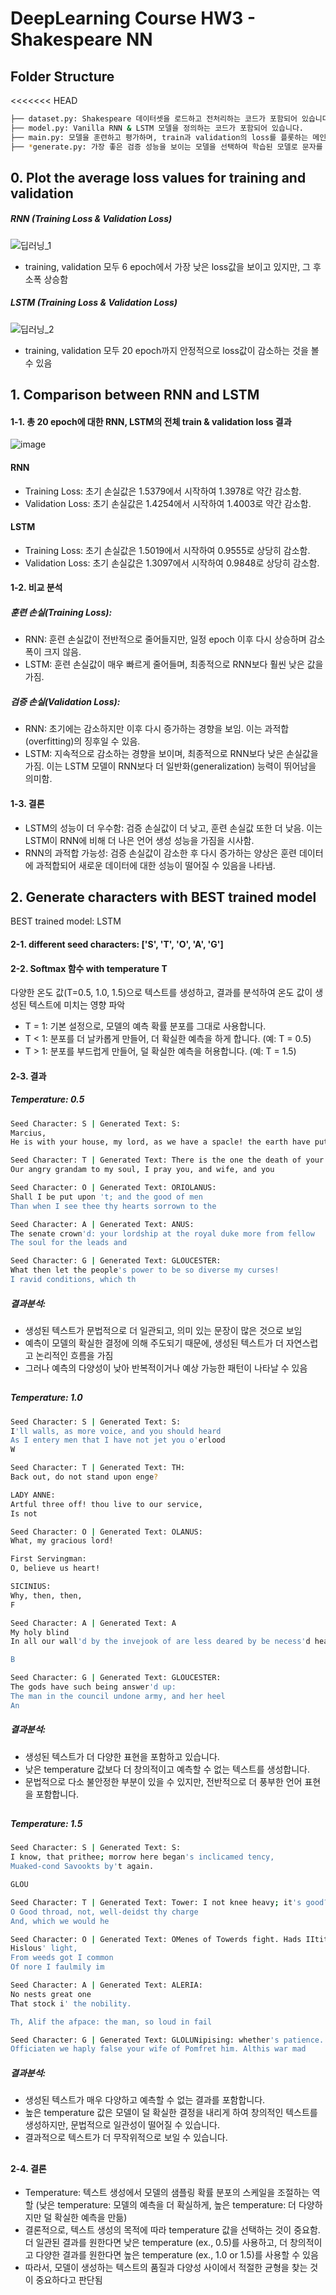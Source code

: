 # DeepLearning Course HW3 - Shakespeare NN

## Folder Structure
<<<<<<< HEAD
```bash
├── dataset.py: Shakespeare 데이터셋을 로드하고 전처리하는 코드가 포함되어 있습니다.
├── model.py: Vanilla RNN & LSTM 모델을 정의하는 코드가 포함되어 있습니다.
├── main.py: 모델을 훈련하고 평가하며, train과 validation의 loss를 플롯하는 메인 코드가 포함되어 있습니다.
├── *generate.py: 가장 좋은 검증 성능을 보이는 모델을 선택하여 학습된 모델로 문자를 생성합니다. 
```

## 0. Plot the average loss values for training and validation
##### RNN (Training Loss & Validation Loss)
![딥러닝_1](https://github.com/YewonMin/DeepLearning_Character-Level-Language-Models/assets/108216502/8ab9aa10-df33-44d2-a44c-c6f5e24cb224)
* training, validation 모두 6 epoch에서 가장 낮은 loss값을 보이고 있지만, 그 후 소폭 상승함
##### LSTM (Training Loss & Validation Loss)
![딥러닝_2](https://github.com/YewonMin/DeepLearning_Character-Level-Language-Models/assets/108216502/cd8e44ec-aea2-4a53-aa9a-303de7897576)
* training, validation 모두 20 epoch까지 안정적으로 loss값이 감소하는 것을 볼 수 있음

## 1. Comparison between RNN and LSTM
#### 1-1. 총 20 epoch에 대한 RNN, LSTM의 전체 train & validation loss 결과
![image](https://github.com/YewonMin/DeepLearning_Character-Level-Language-Models/assets/108216502/4ab95fef-8b51-43dc-b8c4-d4136db63fd8)
#### RNN
- Training Loss: 초기 손실값은 1.5379에서 시작하여 1.3978로 약간 감소함.
- Validation Loss: 초기 손실값은 1.4254에서 시작하여 1.4003로 약간 감소함.
#### LSTM
- Training Loss: 초기 손실값은 1.5019에서 시작하여 0.9555로 상당히 감소함.
- Validation Loss: 초기 손실값은 1.3097에서 시작하여 0.9848로 상당히 감소함.

#### 1-2. 비교 분석
##### 훈련 손실(Training Loss):
- RNN: 훈련 손실값이 전반적으로 줄어들지만, 일정 epoch 이후 다시 상승하며 감소폭이 크지 않음.
- LSTM: 훈련 손실값이 매우 빠르게 줄어들며, 최종적으로 RNN보다 훨씬 낮은 값을 가짐.

##### 검증 손실(Validation Loss):
- RNN: 초기에는 감소하지만 이후 다시 증가하는 경향을 보임. 이는 과적합(overfitting)의 징후일 수 있음.
- LSTM: 지속적으로 감소하는 경향을 보이며, 최종적으로 RNN보다 낮은 손실값을 가짐. 이는 LSTM 모델이 RNN보다 더 일반화(generalization) 능력이 뛰어남을 의미함.

#### 1-3. 결론
- LSTM의 성능이 더 우수함: 검증 손실값이 더 낮고, 훈련 손실값 또한 더 낮음. 이는 LSTM이 RNN에 비해 더 나은 언어 생성 성능을 가짐을 시사함.
- RNN의 과적합 가능성: 검증 손실값이 감소한 후 다시 증가하는 양상은 훈련 데이터에 과적합되어 새로운 데이터에 대한 성능이 떨어질 수 있음을 나타냄.

## 2. Generate characters with BEST trained model
BEST trained model: LSTM
#### 2-1. different seed characters: ['S', 'T', 'O', 'A', 'G']
#### 2-2. Softmax 함수 with temperature T
다양한 온도 값(T=0.5, 1.0, 1.5)으로 텍스트를 생성하고, 결과를 분석하여 온도 값이 생성된 텍스트에 미치는 영향 파악
* T = 1: 기본 설정으로, 모델의 예측 확률 분포를 그대로 사용합니다.
* T < 1: 분포를 더 날카롭게 만들어, 더 확실한 예측을 하게 합니다. (예: T = 0.5)
* T > 1: 분포를 부드럽게 만들어, 덜 확실한 예측을 허용합니다. (예: T = 1.5)
#### 2-3. 결과
##### Temperature: 0.5
```bash
Seed Character: S | Generated Text: S:
Marcius,
He is with your house, my lord, as we have a spacle! the earth have put unto the whole st
```
```bash
Seed Character: T | Generated Text: There is the one the death of your swords
Our angry grandam to my soul, I pray you, and wife, and you
```
```bash
Seed Character: O | Generated Text: ORIOLANUS:
Shall I be put upon 't; and the good of men
Than when I see thee thy hearts sorrown to the
```
```bash
Seed Character: A | Generated Text: ANUS:
The senate crown'd: your lordship at the royal duke more from fellow
The soul for the leads and
```
```bash
Seed Character: G | Generated Text: GLOUCESTER:
What then let the people's power to be so diverse my curses!
I ravid conditions, which th
```
##### 결과분석:
* 생성된 텍스트가 문법적으로 더 일관되고, 의미 있는 문장이 많은 것으로 보임
* 예측이 모델의 확실한 결정에 의해 주도되기 때문에, 생성된 텍스트가 더 자연스럽고 논리적인 흐름을 가짐
* 그러나 예측의 다양성이 낮아 반복적이거나 예상 가능한 패턴이 나타날 수 있음
##
##### Temperature: 1.0
```bash
Seed Character: S | Generated Text: S:
I'll walls, as more voice, and you should heard
As I entery men that I have not jet you o'erlood
W
```
```bash
Seed Character: T | Generated Text: TH:
Back out, do not stand upon enge?

LADY ANNE:
Artful three off! thou live to our service,
Is not 
```
```bash
Seed Character: O | Generated Text: OLANUS:
What, my gracious lord!

First Servingman:
O, believe us heart!

SICINIUS:
Why, then, then,
F
```
```bash
Seed Character: A | Generated Text: A
My holy blind
In all our wall'd by the invejook of are less deared by be necess'd heart's curse.

B
```
```bash
Seed Character: G | Generated Text: GLOUCESTER:
The gods have such being answer'd up:
The man in the council undone army, and her heel
An
```
##### 결과분석:
* 생성된 텍스트가 더 다양한 표현을 포함하고 있습니다.
* 낮은 temperature 값보다 더 창의적이고 예측할 수 없는 텍스트를 생성합니다.
* 문법적으로 다소 불안정한 부분이 있을 수 있지만, 전반적으로 더 풍부한 언어 표현을 포함합니다.
##
##### Temperature: 1.5
```bash
Seed Character: S | Generated Text: S:
I know, that prithee; morrow here began's inclicamed tency,
Muaked-cond Savookts by't again.

GLOU
```
```bash
Seed Character: T | Generated Text: Tower: I not knee heavy; it's good?
O Good throad, not, well-deidst thy charge
And, which we would he
```
```bash
Seed Character: O | Generated Text: OMenes of Towerds fight. Hads IItitud--
Hislous' light,
From weeds got I common
Of nore I faulmily im
```
```bash
Seed Character: A | Generated Text: ALERIA:
No nests great one
That stock i' the nobility.

Th, Alif the afpace: the man, so loud in fail
```
```bash
Seed Character: G | Generated Text: GLOLUNipising: whether's patience.
Officiaten we haply false your wife of Pomfret him. Althis war mad
```
##### 결과분석:
* 생성된 텍스트가 매우 다양하고 예측할 수 없는 결과를 포함합니다.
* 높은 temperature 값은 모델이 덜 확실한 결정을 내리게 하여 창의적인 텍스트를 생성하지만, 문법적으로 일관성이 떨어질 수 있습니다.
* 결과적으로 텍스트가 더 무작위적으로 보일 수 있습니다.

##
#### 2-4. 결론
* Temperature: 텍스트 생성에서 모델의 샘플링 확률 분포의 스케일을 조절하는 역할 (낮은 temperature: 모델의 예측을 더 확실하게, 높은 temperature: 더 다양하지만 덜 확실한 예측을 만듦) 
* 결론적으로, 텍스트 생성의 목적에 따라 temperature 값을 선택하는 것이 중요함. 더 일관된 결과를 원한다면 낮은 temperature (ex., 0.5)를 사용하고, 더 창의적이고 다양한 결과를 원한다면 높은 temperature (ex., 1.0 or 1.5)를 사용할 수 있음
* 따라서, 모델이 생성하는 텍스트의 품질과 다양성 사이에서 적절한 균형을 찾는 것이 중요하다고 판단됨
